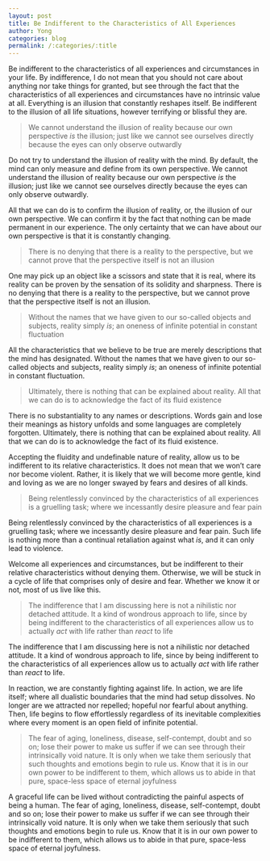 ```yaml
---
layout: post
title: Be Indifferent to the Characteristics of All Experiences
author: Yong
categories: blog
permalink: /:categories/:title
---
```


Be indifferent to the characteristics of all experiences and circumstances in your life. By indifference, I do not mean that you should not care about anything nor take things for granted, but see through the fact that the characteristics of all experiences and circumstances have no intrinsic value at all. Everything is an illusion that constantly reshapes itself. Be indifferent to the illusion of all life situations, however terrifying or blissful they are.

> We cannot understand the illusion of reality because our own perspective _is_ the illusion; just like we cannot see ourselves directly because the eyes can only observe outwardly

Do not try to understand the illusion of reality with the mind. By default, the mind can only measure and define from its own perspective. We cannot understand the illusion of reality because our own perspective _is_ the illusion; just like we cannot see ourselves directly because the eyes can only observe outwardly.

All that we can do is to confirm the illusion of reality, or, the illusion of our own perspective. We can confirm it by the fact that nothing can be made permanent in our experience. The only certainty that we can have about our own perspective is that it is constantly changing.

> There is no denying that there is a reality to the perspective, but we cannot prove that the perspective itself is not an illusion

One may pick up an object like a scissors and state that it is real, where its reality can be proven by the sensation of its solidity and sharpness. There is no denying that there is a reality to the perspective, but we cannot prove that the perspective itself is not an illusion.

> Without the names that we have given to our so-called objects and subjects, reality simply _is_; an oneness of infinite potential in constant fluctuation

All the characteristics that we believe to be true are merely descriptions that the mind has designated. Without the names that we have given to our so-called objects and subjects, reality simply _is_; an oneness of infinite potential in constant fluctuation.

> Ultimately, there is nothing that can be explained about reality. All that we can do is to acknowledge the fact of its fluid existence

There is no substantiality to any names or descriptions. Words gain and lose their meanings as history unfolds and some languages are completely forgotten. Ultimately, there is nothing that can be explained about reality. All that we can do is to acknowledge the fact of its fluid existence.

Accepting the fluidity and undefinable nature of reality, allow us to be indifferent to its relative characteristics. It does not mean that we won’t care nor become violent. Rather, it is likely that we will become more gentle, kind and loving as we are no longer swayed by fears and desires of all kinds.

> Being relentlessly convinced by the characteristics of all experiences is a gruelling task; where we incessantly desire pleasure and fear pain

Being relentlessly convinced by the characteristics of all experiences is a gruelling task; where we incessantly desire pleasure and fear pain. Such life is nothing more than a continual retaliation against what _is_, and it can only lead to violence.

Welcome all experiences and circumstances, but be indifferent to their relative characteristics without denying them. Otherwise, we will be stuck in a cycle of life that comprises only of desire and fear. Whether we know it or not, most of us live like this.

> The indifference that I am discussing here is not a nihilistic nor detached attitude. It a kind of wondrous approach to life, since by being indifferent to the characteristics of all experiences allow us to actually _act_ with life rather than _react_ to life

The indifference that I am discussing here is not a nihilistic nor detached attitude. It a kind of wondrous approach to life, since by being indifferent to the characteristics of all experiences allow us to actually _act_ with life rather than _react_ to life.

In reaction, we are constantly fighting against life. In action, we are life itself; where all dualistic boundaries that the mind had setup dissolves. No longer are we attracted nor repelled; hopeful nor fearful about anything. Then, life begins to flow effortlessly regardless of its inevitable complexities where every moment is an open field of infinite potential.

> The fear of aging, loneliness, disease, self-contempt, doubt and so on; lose their power to make us suffer if we can see through their intrinsically void nature. It is only when we take them seriously that such thoughts and emotions begin to rule us. Know that it is in our own power to be indifferent to them, which allows us to abide in that pure, space-less space of eternal joyfulness

A graceful life can be lived without contradicting the painful aspects of being a human. The fear of aging, loneliness, disease, self-contempt, doubt and so on; lose their power to make us suffer if we can see through their intrinsically void nature. It is only when we take them seriously that such thoughts and emotions begin to rule us. Know that it is in our own power to be indifferent to them, which allows us to abide in that pure, space-less space of eternal joyfulness.
